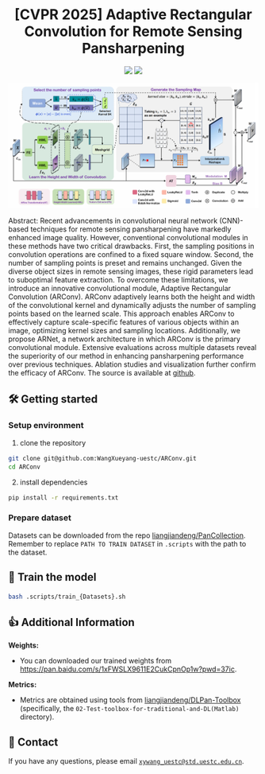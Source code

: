 <div align=center>
  
# **[CVPR 2025]** Adaptive Rectangular Convolution for Remote Sensing Pansharpening

<p>
<a href='https://arxiv.org/abs/2503.00467'><img src='https://img.shields.io/badge/Paper-arXiv-red'></a>
<a href='None'><img src='https://img.shields.io/badge/CVPR_2025-Accepted-green'></a>
</p>

</div>

<div align=center>
<img src="./imgs/ARConv.png">
</div>

Abstract: Recent advancements in convolutional neural network (CNN)-based techniques for remote sensing pansharpening have markedly enhanced image quality. However, conventional convolutional modules in these methods have two critical drawbacks. First, the sampling positions in convolution operations are confined to a fixed square window. Second, the number of sampling points is preset and remains unchanged. Given the diverse object sizes in remote sensing images, these rigid parameters lead to suboptimal feature extraction. To overcome these limitations, we introduce an innovative convolutional module, Adaptive Rectangular Convolution (ARConv). ARConv adaptively learns both the height and width of the convolutional kernel and dynamically adjusts the number of sampling points based on the learned scale. This approach enables ARConv to effectively capture scale-specific features of various objects within an image, optimizing kernel sizes and sampling locations. Additionally, we propose ARNet, a network architecture in which ARConv is the primary convolutional module. Extensive evaluations across multiple datasets reveal the superiority of our method in enhancing pansharpening performance over previous techniques. Ablation studies and visualization further confirm the efficacy of ARConv. The source is available at [github](https://github.com/WangXueyang-uestc/ARConv).

## 🛠 Getting started

### Setup environment

1. clone the repository

```bash
git clone git@github.com:WangXueyang-uestc/ARConv.git
cd ARConv
```
2. install dependencies

```bash
pip install -r requirements.txt
```

### Prepare dataset

Datasets can be downloaded from the repo [liangjiandeng/PanCollection](https://github.com/liangjiandeng/PanCollection). Remember to replace `PATH TO TRAIN DATASET` in `.scripts` with the path to the dataset.

## 🚀 Train the model

```bash
bash .scripts/train_{Datasets}.sh
```

## 👍 Additional Information

**Weights:**
- You can downloaded our trained weights from https://pan.baidu.com/s/1xFWSLX9611E2CukCpnOp1w?pwd=37ic.

**Metrics:**
- Metrics are obtained using tools from [liangjiandeng/DLPan-Toolbox](https://github.com/liangjiandeng/DLPan-Toolbox) (specifically, the `02-Test-toolbox-for-traditional-and-DL(Matlab)` directory).


## :e-mail: Contact

If you have any questions, please email [`xywang_uestc@std.uestc.edu.cn`](mailto:xywang_uestc@std.uestc.edu.cn).